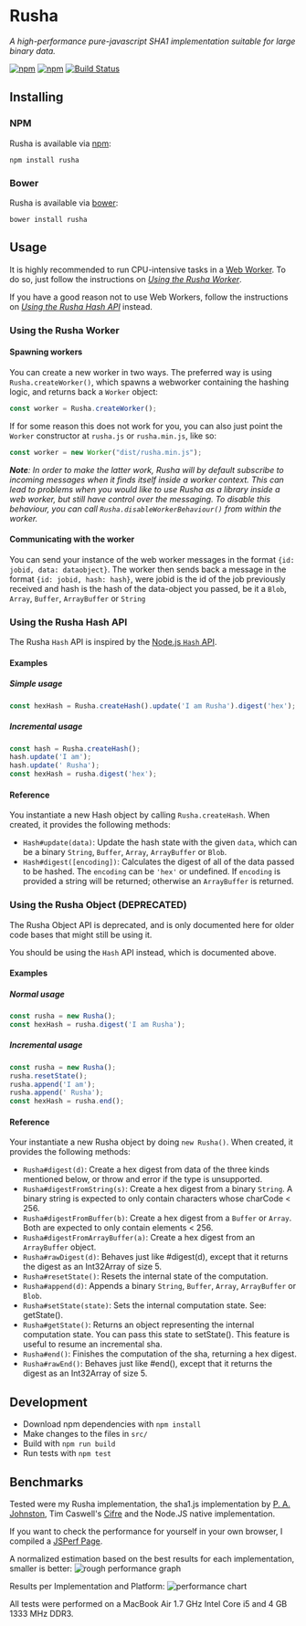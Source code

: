 # Rusha

*A high-performance pure-javascript SHA1 implementation suitable for large binary data.*

[![npm](https://img.shields.io/npm/v/rusha.svg)](https://www.npmjs.com/package/rusha) [![npm](https://img.shields.io/npm/dm/rusha.svg)](https://www.npmjs.com/package/rusha) [![Build Status](https://travis-ci.org/srijs/rusha.svg?branch=master)](https://travis-ci.org/srijs/rusha)

## Installing

### NPM

Rusha is available via [npm](http://npmjs.org/):

```
npm install rusha
```

### Bower

Rusha is available via [bower](http://twitter.github.com/bower/):

```
bower install rusha
```

## Usage

It is highly recommended to run CPU-intensive tasks in a [Web Worker](http://developer.mozilla.org/en-US/docs/DOM/Using_web_workers). To do so, just follow the instructions on [_Using the Rusha Worker_](#using-the-rusha-worker).

If you have a good reason not to use Web Workers, follow the instructions on [_Using the Rusha Hash API_](#using-the-rusha-hash-api) instead.

### Using the Rusha Worker

#### Spawning workers

You can create a new worker in two ways. The preferred way is using `Rusha.createWorker()`, which spawns a webworker containing the hashing logic, and returns back a `Worker` object:

```js
const worker = Rusha.createWorker();
```

If for some reason this does not work for you, you can also just point the `Worker` constructor
at `rusha.js` or `rusha.min.js`, like so:

```js
const worker = new Worker("dist/rusha.min.js");
```

_**Note**: In order to make the latter work, Rusha will by default subscribe to incoming messages
when it finds itself inside a worker context. This can lead to problems when you would like to use Rusha as a library inside a web worker, but still have control over the messaging. To disable this behaviour, you can call `Rusha.disableWorkerBehaviour()` from within the worker._

#### Communicating with the worker

You can send your instance of the web worker messages in the format `{id: jobid, data: dataobject}`. The worker then sends back a message in the format `{id: jobid, hash: hash}`, were jobid is the id of the job previously received and hash is the hash of the data-object you passed, be it a `Blob`, `Array`, `Buffer`, `ArrayBuffer` or `String`

### Using the Rusha Hash API

The Rusha `Hash` API is inspired by the [Node.js `Hash` API](https://nodejs.org/api/crypto.html#crypto_class_hash).

#### Examples

##### Simple usage

```js
const hexHash = Rusha.createHash().update('I am Rusha').digest('hex'); 
```

##### Incremental usage

```js
const hash = Rusha.createHash(); 
hash.update('I am');
hash.update(' Rusha');
const hexHash = rusha.digest('hex');
```

#### Reference

You instantiate a new Hash object by calling `Rusha.createHash`. When created, it provides the following methods:

- `Hash#update(data)`: Update the hash state with the given `data`, which can be a binary `String`, `Buffer`, `Array`, `ArrayBuffer` or `Blob`.
- `Hash#digest([encoding])`: Calculates the digest of all of the data passed to be hashed. The `encoding` can be `'hex'` or undefined. If `encoding` is provided a string will be returned; otherwise an `ArrayBuffer` is returned.

### Using the Rusha Object (DEPRECATED)

The Rusha Object API is deprecated, and is only documented here for older code bases that might still be using it.

You should be using the `Hash` API instead, which is documented above.

#### Examples

##### Normal usage

```js
const rusha = new Rusha();
const hexHash = rusha.digest('I am Rusha'); 
```

##### Incremental usage

```js
const rusha = new Rusha();
rusha.resetState();
rusha.append('I am');
rusha.append(' Rusha');
const hexHash = rusha.end();
```

#### Reference

Your instantiate a new Rusha object by doing `new Rusha()`. When created, it provides the following methods:

- `Rusha#digest(d)`: Create a hex digest from data of the three kinds mentioned below, or throw and error if the type is unsupported.
- `Rusha#digestFromString(s)`: Create a hex digest from a binary `String`. A binary string is expected to only contain characters whose charCode < 256.
- `Rusha#digestFromBuffer(b)`: Create a hex digest from a `Buffer` or `Array`. Both are expected to only contain elements < 256.
- `Rusha#digestFromArrayBuffer(a)`: Create a hex digest from an `ArrayBuffer` object.
- `Rusha#rawDigest(d)`: Behaves just like #digest(d), except that it returns the digest as an Int32Array of size 5.
- `Rusha#resetState()`: Resets the internal state of the computation.
- `Rusha#append(d)`: Appends a binary `String`, `Buffer`, `Array`, `ArrayBuffer` or `Blob`.
- `Rusha#setState(state)`: Sets the internal computation state. See: getState().
- `Rusha#getState()`: Returns an object representing the internal computation state. You can pass this state to setState(). This feature is useful to resume an incremental sha.
- `Rusha#end()`: Finishes the computation of the sha, returning a hex digest.
- `Rusha#rawEnd()`: Behaves just like #end(), except that it returns the digest as an Int32Array of size 5.

## Development

* Download npm dependencies with `npm install`
* Make changes to the files in `src/`
* Build with `npm run build`
* Run tests with `npm test`

## Benchmarks

Tested were my Rusha implementation, the sha1.js implementation by [P. A. Johnston](http://pajhome.org.uk/crypt/md5/sha1.html), Tim Caswell's [Cifre](http://github.com/openpeer/cifre) and the Node.JS native implementation.

If you want to check the performance for yourself in your own browser, I compiled a [JSPerf Page](http://jsperf.com/rusha/13).

A normalized estimation based on the best results for each implementation, smaller is better:
![rough performance graph](http://srijs.github.io/rusha/bench/unscientific01.png)

Results per Implementation and Platform:
![performance chart](https://docs.google.com/spreadsheet/oimg?key=0Ag9CYh5kHpegdDB1ZG16WU1xVFgxdjRuQUVwQXRnWVE&oid=1&zx=pcatr2aits9)

All tests were performed on a MacBook Air 1.7 GHz Intel Core i5 and 4 GB 1333 MHz DDR3.
